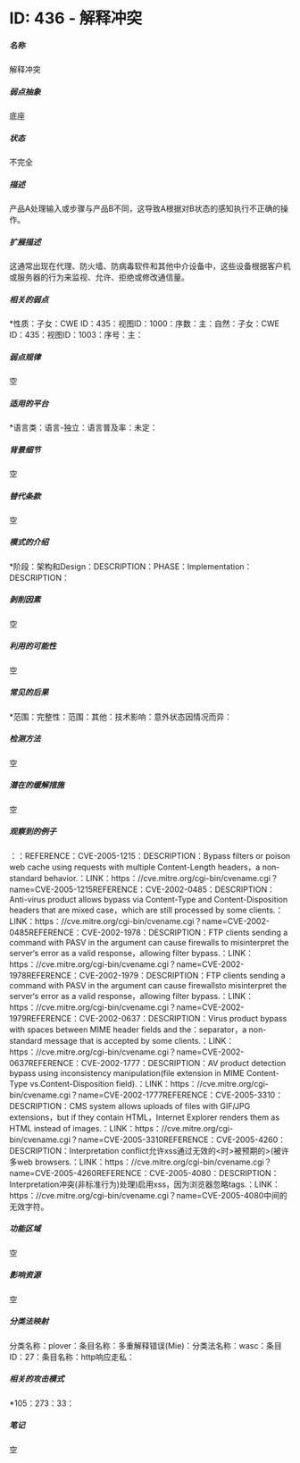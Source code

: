 # ID: 436 - 解释冲突
<h5>名称</h5>解释冲突
<h5>弱点抽象</h5>底座
<h5>状态</h5>不完全
<h5>描述</h5>产品A处理输入或步骤与产品B不同，这导致A根据对B状态的感知执行不正确的操作。
<h5>扩展描述</h5>这通常出现在代理、防火墙、防病毒软件和其他中介设备中，这些设备根据客户机或服务器的行为来监视、允许、拒绝或修改通信量。
<h5>相关的弱点</h5>*性质：子女：CWE ID：435：视图ID：1000：序数：主：自然：子女：CWE ID：435：视图ID：1003：序号：主：
<h5>弱点规律</h5>空
<h5>适用的平台</h5>*语言类：语言-独立：语言普及率：未定：
<h5>背景细节</h5>空
<h5>替代条款</h5>空
<h5>模式的介绍</h5>*阶段：架构和Design：DESCRIPTION：PHASE：Implementation：DESCRIPTION：
<h5>剥削因素</h5>空
<h5>利用的可能性</h5>空
<h5>常见的后果</h5>*范围：完整性：范围：其他：技术影响：意外状态因情况而异：
<h5>检测方法</h5>空
<h5>潜在的缓解措施</h5>空
<h5>观察到的例子</h5>：：REFERENCE：CVE-2005-1215：DESCRIPTION：Bypass filters or poison web cache using requests with multiple Content-Length headers，a non-standard behavior.：LINK：https：//cve.mitre.org/cgi-bin/cvename.cgi？name=CVE-2005-1215REFERENCE：CVE-2002-0485：DESCRIPTION：Anti-virus product allows bypass via Content-Type and Content-Disposition headers that are mixed case，which are still processed by some clients.：LINK：https：//cve.mitre.org/cgi-bin/cvename.cgi？name=CVE-2002-0485REFERENCE：CVE-2002-1978：DESCRIPTION：FTP clients sending a command with PASV in the argument can cause firewalls to misinterpret the server‘s error as a valid response，allowing filter bypass.：LINK：https：//cve.mitre.org/cgi-bin/cvename.cgi？name=CVE-2002-1978REFERENCE：CVE-2002-1979：DESCRIPTION：FTP clients sending a command with PASV in the argument can cause firewallsto misinterpret the server‘s error as a valid response，allowing filter bypass.：LINK：https：//cve.mitre.org/cgi-bin/cvename.cgi？name=CVE-2002-1979REFERENCE：CVE-2002-0637：DESCRIPTION：Virus product bypass with spaces between MIME header fields and the：separator，a non-standard message that is accepted by some clients.：LINK：https：//cve.mitre.org/cgi-bin/cvename.cgi？name=CVE-2002-0637REFERENCE：CVE-2002-1777：DESCRIPTION：AV product detection bypass using inconsistency manipulation(file extension in MIME Content-Type vs.Content-Disposition field).：LINK：https：//cve.mitre.org/cgi-bin/cvename.cgi？name=CVE-2002-1777REFERENCE：CVE-2005-3310：DESCRIPTION：CMS system allows uploads of files with GIF/JPG extensions，but if they contain HTML，Internet Explorer renders them as HTML instead of images.：LINK：https：//cve.mitre.org/cgi-bin/cvename.cgi？name=CVE-2005-3310REFERENCE：CVE-2005-4260：DESCRIPTION：Interpretation conflict允许xss通过无效的<时>被预期的>(被许多web browsers.：LINK：https：//cve.mitre.org/cgi-bin/cvename.cgi？name=CVE-2005-4260REFERENCE：CVE-2005-4080：DESCRIPTION：Interpretation冲突(非标准行为)处理)启用xss，因为浏览器忽略tags.：LINK：https：//cve.mitre.org/cgi-bin/cvename.cgi？name=CVE-2005-4080中间的无效字符。
<h5>功能区域</h5>空
<h5>影响资源</h5>空
<h5>分类法映射</h5>分类名称：plover：条目名称：多重解释错误(Mie)：分类法名称：wasc：条目ID：27：条目名称：http响应走私：
<h5>相关的攻击模式</h5>*105：273：33：
<h5>笔记</h5>空


